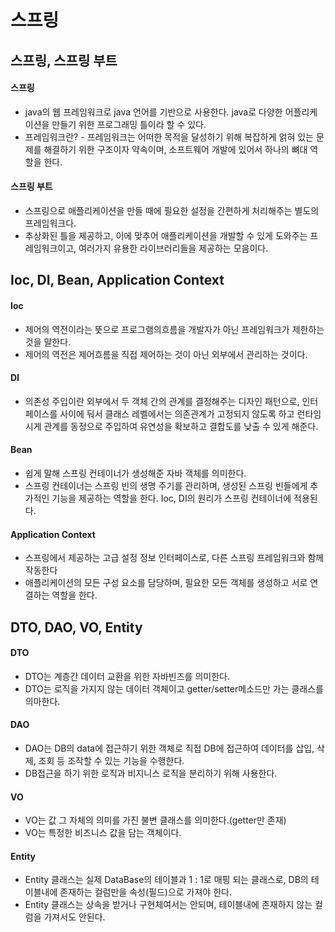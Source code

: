 # 스프링
## 스프링, 스프링 부트
#### 스프링
- java의 웹 프레임워크로 java 언어를 기반으로 사용한다. java로 다양한 어플리케이션을 만들기 위한 프로그래밍 틀이라 할 수 있다.
- 프레임워크란? - 프레임워크는 어떠한 목적을 달성하기 위해 복잡하게 얽혀 있는 문제를 해결하기 위한 구조이자 약속이며, 소프트웨어 개발에 있어서 하나의 뼈대 역할을 한다. 
#### 스프링 부트
- 스프링으로 애플리케이션을 만들 때에 필요한 설정을 간편하게 처리해주는 별도의 프레임워크다.
- 추상화된 틀을 제공하고, 이에 맞추어 애플리케이션을 개발할 수 있게 도와주는 프레임워크이고, 여러가지 유용한 라이브러리들을 제공하는 모음이다.
## Ioc, DI, Bean, Application Context
#### Ioc
- 제어의 역전이라는 뜻으로 프로그램의흐름을 개발자가 아닌 프레임워크가 제한하는 것을 말한다. 
- 제어의 역전은 제어흐름을 직접 제어하는 것이 아닌 외부에서 관리하는 것이다.
#### DI
- 의존성 주입이란 외부에서 두 객체 간의 관계를 결정해주는 디자인 패턴으로, 인터페이스를 사이에 둬서 클래스 레벨에서는 의존관계가 고정되지 않도록 하고 런타임 시게 관계를 동정으로 주입하여 유연성을 확보하고 결합도를 낮출 수 있게 해준다.
#### Bean
- 쉽게 말해 스프링 컨테이너가 생성해준 자바 객체를 의미한다.
- 스프링 컨테이너는 스프링 빈의 생명 주기를 관리하며, 생성된 스프링 빈들에게 추가적인 기능을 제공하는 역할을 한다. Ioc, DI의 원리가 스프링 컨테이너에 적용된다.
#### Application Context
- 스프링에서 제공하는 고급 설정 정보 인터페이스로, 다른 스프링 프레임워크와 함께 작동한다
- 애플리케이션의 모든 구성 요소를 담당하며, 필요한 모든 객체를 생성하고 서로 연결하는 역할을 한다.
## DTO, DAO, VO, Entity
#### DTO
- DTO는 계층간 데이터 교환을 위한 자바빈즈를 의미한다.
- DTO는 로직을 가지지 않는 데이터 객체이고 getter/setter메소드만 가는 클래스를 의마한다.
#### DAO
- DAO는 DB의 data에 접근하기 위한 객체로 직접 DB에 접근하여 데이터를 삽입, 삭제, 조회 등 조작할 수 있는 기능을 수행한다.
- DB접근을 하기 위한 로직과 비지니스 로직을 분리하기 위해 사용한다.
#### VO
- VO는 값 그 자체의 의미를 가진 불변 클래스를 의미한다.(getter만 존재)
- VO는 특정한 비즈니스 값을 담는 객체이다.
#### Entity
- Entity 클래스는 실제 DataBase의 테이블과 1 : 1로 매핑 되는 클래스로, DB의 테이블내에 존재하는 컬럼만을 속성(필드)으로 가져야 한다.
- Entity 클래스는 상속을 받거나 구현체여서는 안되며, 테이블내에 존재하지 않는 컬럼을 가져서도 안된다.